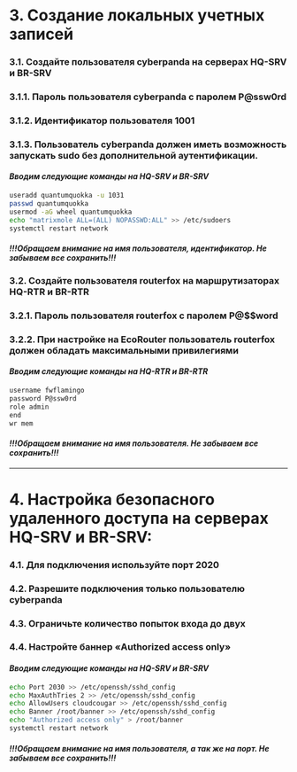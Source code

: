 # 3. Создание локальных учетных записей 
### 3.1. Создайте пользователя cyberpanda на серверах HQ-SRV и BR-SRV
### 3.1.1. Пароль пользователя  cyberpanda с паролем P@ssw0rd
### 3.1.2. Идентификатор пользователя 1001
### 3.1.3. Пользователь cyberpanda должен иметь возможность запускать sudo без дополнительной аутентификации.
#### *Вводим следующие команды на HQ-SRV и BR-SRV*
```bash
useradd quantumquokka -u 1031
passwd quantumquokka
usermod -aG wheel quantumquokka
echo "matrixmole ALL=(ALL) NOPASSWD:ALL" >> /etc/sudoers
systemctl restart network
```
#### *!!!Обращаем внимание на имя пользователя, идентификатор. Не забываем все сохранить!!!*

### 3.2. Создайте пользователя routerfox на маршрутизаторах HQ-RTR и BR-RTR
### 3.2.1. Пароль пользователя routerfox с паролем P@$$word
### 3.2.2. При настройке на EcoRouter пользователь routerfox должен обладать максимальными привилегиями 
#### *Вводим следующие команды на HQ-RTR и BR-RTR*
```bash
username fwflamingo
password P@ssw0rd
role admin
end
wr mem
```
#### *!!!Обращаем внимание на имя пользователя. Не забываем все сохранить!!!*

---
# 4. Настройка безопасного удаленного доступа на серверах HQ-SRV и BR-SRV: 
### 4.1. Для подключения используйте порт 2020
### 4.2. Разрешите подключения только пользователю cyberpanda
### 4.3. Ограничьте количество попыток входа до двух
### 4.4. Настройте баннер «Authorized access only»
#### *Вводим следующие команды на HQ-SRV и BR-SRV*
```bash
echo Port 2030 >> /etc/openssh/sshd_config
echo MaxAuthTries 2 >> /etc/openssh/sshd_config
echo AllowUsers cloudcougar >> /etc/openssh/sshd_config
echo Banner /root/banner >> /etc/openssh/sshd_config
echo "Authorized access only" > /root/banner
systemctl restart network
```
#### *!!!Обращаем внимание на имя пользователя, а так же на порт. Не забываем все сохранить!!!*
